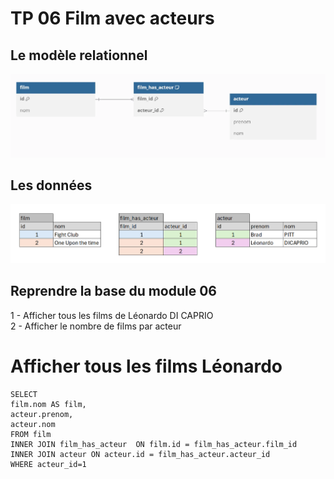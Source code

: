 # TP 06 Film avec acteurs

## Le modèle relationnel
![db](../img/13/db.webp)

## Les données
![db2](../img/13/data.png)

## Reprendre la base du module 06

1 - Afficher tous les films de Léonardo DI CAPRIO  
2 - Afficher le nombre de films par acteur


# Afficher tous les films Léonardo
```mysql
SELECT 
film.nom AS film,
acteur.prenom,
acteur.nom
FROM film
INNER JOIN film_has_acteur  ON film.id = film_has_acteur.film_id
INNER JOIN acteur ON acteur.id = film_has_acteur.acteur_id
WHERE acteur_id=1
```